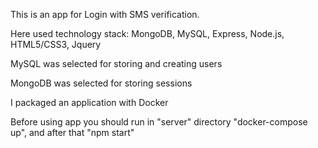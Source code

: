 This is an app for Login with SMS verification.

Here used technology stack: MongoDB, 
                            MySQL, 
                            Express, 
                            Node.js, 
                            HTML5/CSS3, 
                            Jquery
                            
MySQL was selected for storing and creating users

MongoDB was selected for storing sessions

I packaged an application with Docker

Before using app you should run in "server" directory 
"docker-compose up", and after that "npm start"